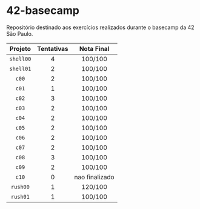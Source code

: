 # 42-basecamp
Repositório destinado aos exercícios realizados durante o basecamp da 42 São Paulo.

| Projeto | Tentativas | Nota Final |
| :-----: | :--------: | :--------: |
| `shell00` | 4 | 100/100 |
| `shell01` | 2 | 100/100 |
| `c00` | 2 | 100/100 |
| `c01` | 1 | 100/100 |
| `c02` | 3 | 100/100 |
| `c03` | 2 | 100/100 |
| `c04` | 2 | 100/100 |
| `c05` | 2 | 100/100 |
| `c06` | 2 | 100/100 |
| `c07` | 2 | 100/100 |
| `c08` | 3 | 100/100 |
| `c09` | 2 | 100/100 |
| `c10` | 0 | nao finalizado |
| `rush00` | 1 | 120/100 |
| `rush01` | 1 | 100/100 |
